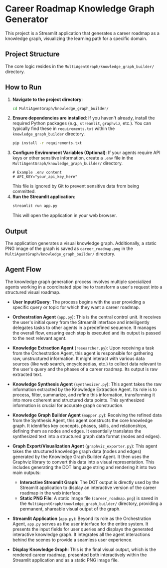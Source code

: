 # Career Roadmap Knowledge Graph Generator

This project is a Streamlit application that generates a career roadmap as a knowledge graph, visualizing the learning path for a specific domain.

## Project Structure

The core logic resides in the `MultiAgentGraph/knowledge_graph_builder/` directory.

## How to Run

1.  **Navigate to the project directory**:
    ```bash
    cd MultiAgentGraph/knowledge_graph_builder/
    ```
2.  **Ensure dependencies are installed**:
    If you haven't already, install the required Python packages (e.g., `streamlit`, `graphviz`, etc.). You can typically find these in `requirements.txt` within the `knowledge_graph_builder` directory.
    ```bash
    pip install -r requirements.txt
    ```
3.  **Configure Environment Variables (Optional)**:
    If your agents require API keys or other sensitive information, create a `.env` file in the `MultiAgentGraph/knowledge_graph_builder/` directory.
    ```
    # Example .env content
    # API_KEY="your_api_key_here"
    ```
    This file is ignored by Git to prevent sensitive data from being committed.
4.  **Run the Streamlit application**:
    ```bash
    streamlit run app.py
    ```
    This will open the application in your web browser.

## Output

The application generates a visual knowledge graph. Additionally, a static PNG image of the graph is saved as `career_roadmap.png` in the `MultiAgentGraph/knowledge_graph_builder/` directory.

## Agent Flow

The knowledge graph generation process involves multiple specialized agents working in a coordinated pipeline to transform a user's request into a structured visual roadmap.

*   **User Input/Query**: The process begins with the user providing a specific query or topic for which they want a career roadmap.

*   **Orchestration Agent** (`app.py`): This is the central control unit. It receives the user's initial query from the Streamlit interface and intelligently delegates tasks to other agents in a predefined sequence. It manages the overall flow, ensuring each step is executed and its output is passed to the next relevant agent.

*   **Knowledge Extraction Agent** (`researcher.py`): Upon receiving a task from the Orchestration Agent, this agent is responsible for gathering raw, unstructured information. It might interact with various data sources (like web search, encyclopedias, etc.) to collect data relevant to the user's query and the phases of a career roadmap. Its output is raw extracted text.

*   **Knowledge Synthesis Agent** (`synthesizer.py`): This agent takes the raw information extracted by the Knowledge Extraction Agent. Its role is to process, filter, summarize, and refine this information, transforming it into more coherent and structured data points. This synthesized information is crucial for accurate graph construction.

*   **Knowledge Graph Builder Agent** (`mapper.py`): Receiving the refined data from the Synthesis Agent, this agent constructs the core knowledge graph. It identifies key concepts, phases, skills, and relationships, defining them as nodes and edges. It essentially translates the synthesized text into a structured graph data format (nodes and edges).

*   **Graph Export/Visualization Agent** (`graphviz_exporter.py`): This agent takes the structured knowledge graph data (nodes and edges) generated by the Knowledge Graph Builder Agent. It then uses the Graphviz library to convert this data into a visual representation. This includes generating the DOT language string and rendering it into two main outputs:
    *   **Interactive Streamlit Graph**: The DOT output is directly used by the Streamlit application to display an interactive version of the career roadmap in the web interface.
    *   **Static PNG File**: A static image file (`career_roadmap.png`) is saved in the `MultiAgentGraph/knowledge_graph_builder/` directory, providing a permanent, shareable visual output of the graph.

*   **Streamlit Application** (`app.py`): Beyond its role as the Orchestration Agent, `app.py` serves as the user interface for the entire system. It presents the input fields for user queries and displays the generated interactive knowledge graph. It integrates all the agent interactions behind the scenes to provide a seamless user experience.

*   **Display Knowledge Graph**: This is the final visual output, which is the rendered career roadmap, presented both interactively within the Streamlit application and as a static PNG image file. 